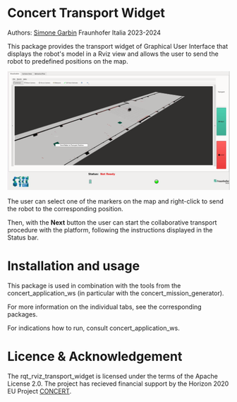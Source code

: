 # Concert Transport Widget

Authors: [Simone Garbin](simone.garbin@fraunhofer.it) Fraunhofer Italia 2023-2024

This package provides the transport widget of Graphical User Interface that displays the robot's model in a Rviz view and allows the user to send the robot to predefined positions on the map.

<img src="pictures/transport_widget.png" alt="transport" width="600"/> <br>

The user can select one of the markers on the map and right-click to send the robot to the corresponding position.

Then, with the **Next** button the user can start the collaborative transport procedure with the platform, following the instructions displayed in the Status bar.

# Installation and usage

This package is used in combination with the tools from the concert_application_ws (in particular with the concert_mission_generator).

For more information on the individual tabs, see the corresponding packages.

For indications how to run, consult concert_application_ws.


# Licence & Acknowledgement

The rqt_rviz_transport_widget is licensed under the terms of the Apache License 2.0. The project has recieved financial support by the Horizon 2020 EU Project [CONCERT](https://concertproject.eu/).
